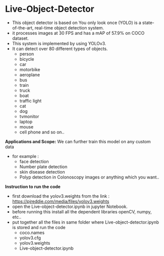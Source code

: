 # Live-Object-Detector
* This object detector is based on You only look once (YOLO) is a state-of-the-art, real-time object detection system.
* it processes images at 30 FPS and has a mAP of 57.9% on COCO dataset.
* This system is implemented by using YOLOv3.
* It can detect over 80 different types of objects.
  * person
  * bicycle
  * car
  * motorbike
  * aeroplane
  * bus
  * train
  * truck
  * boat
  * traffic light 
  * cat
  * dog
  * tvmonitor
  * laptop
  * mouse
  * cell phone and so on..

**Applications and Scope:** We can further train this model on any custom data 
* for example : 
  * face detection
  * Number plate detection
  * skin disease detection
  * Polyp detection in Colonoscopy images or anything which you want..

**Instruction to run the code**
* first download the yolov3.weights from the link : https://pjreddie.com/media/files/yolov3.weights  
* open the Live-object-detector.ipynb in jupyter Notebook.
* before running this install all the dependent libraries openCV, numpy, etc..
* put together all the files in same folder where Live-object-detector.ipynb is stored and run the code
  * coco.names
  * yolov3.cfg
  * yolov3.weights
  * Live-object-detector.ipynb                     

